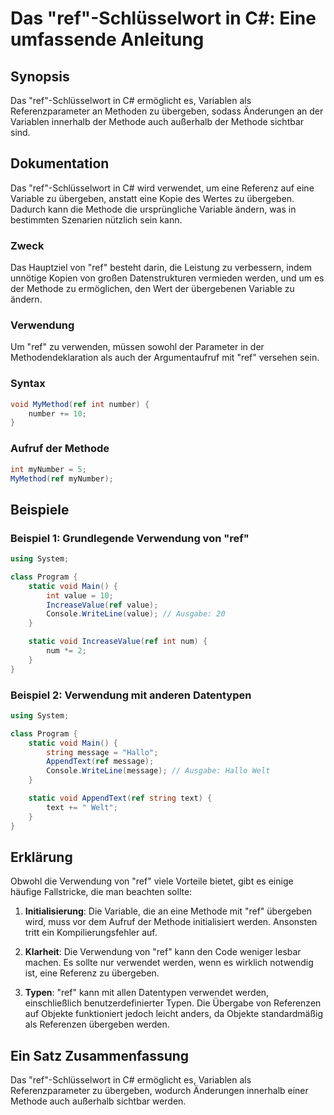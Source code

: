 <!--
Meta Description: # Das "ref"-Schlüsselwort in C#: Eine umfassende Anleitung ## Synopsis Das "ref"-Schlüsselwort in C# ermöglicht es, Variablen als Referenzparameter an...
Meta Keywords: ref, der, die, methode, übergeben
-->

# Das "ref"-Schlüsselwort in C#: Eine umfassende Anleitung

## Synopsis
Das "ref"-Schlüsselwort in C# ermöglicht es, Variablen als Referenzparameter an Methoden zu übergeben, sodass Änderungen an der Variablen innerhalb der Methode auch außerhalb der Methode sichtbar sind.

## Dokumentation
Das "ref"-Schlüsselwort in C# wird verwendet, um eine Referenz auf eine Variable zu übergeben, anstatt eine Kopie des Wertes zu übergeben. Dadurch kann die Methode die ursprüngliche Variable ändern, was in bestimmten Szenarien nützlich sein kann. 

### Zweck
Das Hauptziel von "ref" besteht darin, die Leistung zu verbessern, indem unnötige Kopien von großen Datenstrukturen vermieden werden, und um es der Methode zu ermöglichen, den Wert der übergebenen Variable zu ändern.

### Verwendung
Um "ref" zu verwenden, müssen sowohl der Parameter in der Methodendeklaration als auch der Argumentaufruf mit "ref" versehen sein. 

### Syntax
```csharp
void MyMethod(ref int number) {
    number += 10;
}
```

### Aufruf der Methode
```csharp
int myNumber = 5;
MyMethod(ref myNumber);
```

## Beispiele

### Beispiel 1: Grundlegende Verwendung von "ref"
```csharp
using System;

class Program {
    static void Main() {
        int value = 10;
        IncreaseValue(ref value);
        Console.WriteLine(value); // Ausgabe: 20
    }

    static void IncreaseValue(ref int num) {
        num *= 2;
    }
}
```

### Beispiel 2: Verwendung mit anderen Datentypen
```csharp
using System;

class Program {
    static void Main() {
        string message = "Hallo";
        AppendText(ref message);
        Console.WriteLine(message); // Ausgabe: Hallo Welt
    }

    static void AppendText(ref string text) {
        text += " Welt";
    }
}
```

## Erklärung
Obwohl die Verwendung von "ref" viele Vorteile bietet, gibt es einige häufige Fallstricke, die man beachten sollte:

1. **Initialisierung**: Die Variable, die an eine Methode mit "ref" übergeben wird, muss vor dem Aufruf der Methode initialisiert werden. Ansonsten tritt ein Kompilierungsfehler auf.

2. **Klarheit**: Die Verwendung von "ref" kann den Code weniger lesbar machen. Es sollte nur verwendet werden, wenn es wirklich notwendig ist, eine Referenz zu übergeben.

3. **Typen**: "ref" kann mit allen Datentypen verwendet werden, einschließlich benutzerdefinierter Typen. Die Übergabe von Referenzen auf Objekte funktioniert jedoch leicht anders, da Objekte standardmäßig als Referenzen übergeben werden.

## Ein Satz Zusammenfassung
Das "ref"-Schlüsselwort in C# ermöglicht es, Variablen als Referenzparameter zu übergeben, wodurch Änderungen innerhalb einer Methode auch außerhalb sichtbar werden.
